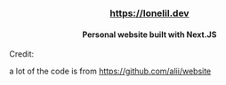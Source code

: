 <div align="center">
    <h3><a href="https://lonelil.dev" target="_blank">https://lonelil.dev</a></h3>
    <h4>Personal website built with Next.JS</h4>
</div>

Credit:

a lot of the code is from https://github.com/alii/website
